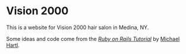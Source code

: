 # Vision 2000

This is a website for Vision 2000 hair salon in Medina, NY.

Some ideas and code come from the [*Ruby on Rails Tutorial*](http://railstutorial.org/)
by [Michael Hartl](http://michaelhartl.com/).